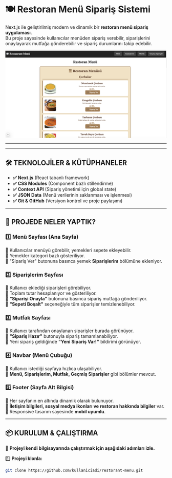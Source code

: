 # 🍽️ Restoran Menü Sipariş Sistemi

Next.js ile geliştirilmiş modern ve dinamik bir **restoran menü sipariş uygulaması**.  
Bu proje sayesinde kullanıcılar menüden sipariş verebilir, siparişlerini onaylayarak mutfağa gönderebilir ve sipariş durumlarını takip edebilir.

![Proje Görseli](./public/images/screenshott.png) <!-- Buraya proje ekran görüntüsü ekleyebilirsin -->

---


---

## 🛠️ TEKNOLOJİLER & KÜTÜPHANELER
- **✅ Next.js** (React tabanlı framework)
- **✅ CSS Modules** (Component bazlı stillendirme)
- **✅ Context API** (Sipariş yönetimi için global state)
- **✅ JSON Data** (Menü verilerinin saklanması ve işlenmesi)
- **✅ Git & GitHub** (Versiyon kontrol ve proje paylaşımı)

---

## 📌 PROJEDE NELER YAPTIK?
### **1️⃣ Menü Sayfası (Ana Sayfa)**
📌 Kullanıcılar menüyü görebilir, yemekleri sepete ekleyebilir.  
📌 Yemekler kategori bazlı gösteriliyor.  
📌 "Sipariş Ver" butonuna basınca yemek **Siparişlerim** bölümüne ekleniyor.

### **2️⃣ Siparişlerim Sayfası**
📌 Kullanıcı eklediği siparişleri görebiliyor.  
📌 Toplam tutar hesaplanıyor ve gösteriliyor.  
📌 **"Siparişi Onayla"** butonuna basınca sipariş mutfağa gönderiliyor.  
📌 **"Sepeti Boşalt"** seçeneğiyle tüm siparişler temizlenebiliyor.  

### **3️⃣ Mutfak Sayfası**
📌 Kullanıcı tarafından onaylanan siparişler burada görünüyor.  
📌 **"Sipariş Hazır"** butonuyla sipariş tamamlanabiliyor.  
📌 Yeni sipariş geldiğinde **"Yeni Sipariş Var!"** bildirimi görünüyor.

### **4️⃣ Navbar (Menü Çubuğu)**
📌 Kullanıcı istediği sayfaya hızlıca ulaşabiliyor.  
📌 **Menü, Siparişlerim, Mutfak, Geçmiş Siparişler** gibi bölümler mevcut.  

### **5️⃣ Footer (Sayfa Alt Bilgisi)**
📌 Her sayfanın en altında dinamik olarak bulunuyor.  
📌 **İletişim bilgileri, sosyal medya ikonları ve restoran hakkında bilgiler** var.  
📌 Responsive tasarım sayesinde **mobil uyumlu**.  

---

## 📦 KURULUM & ÇALIŞTIRMA
🚀 **Projeyi kendi bilgisayarında çalıştırmak için aşağıdaki adımları izle.**  

1️⃣ **Projeyi klonla:**  
```bash
git clone https://github.com/kullaniciadi/restorant-menu.git
